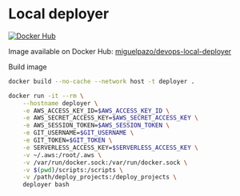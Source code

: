 # Local deployer

[![Docker Hub](https://img.shields.io/docker/pulls/miguelpazo/devops-local-deployer?style=flat-square)](https://hub.docker.com/r/miguelpazo/devops-local-deployer)

Image available on Docker Hub: [miguelpazo/devops-local-deployer](https://hub.docker.com/r/miguelpazo/devops-local-deployer)

Build image

```bash
docker build --no-cache --network host -t deployer .

docker run -it --rm \
    --hostname deployer \
    -e AWS_ACCESS_KEY_ID=$AWS_ACCESS_KEY_ID \
    -e AWS_SECRET_ACCESS_KEY=$AWS_SECRET_ACCESS_KEY \
    -e AWS_SESSION_TOKEN=$AWS_SESSION_TOKEN \
    -e GIT_USERNAME=$GIT_USERNAME \
    -e GIT_TOKEN=$GIT_TOKEN \
    -e SERVERLESS_ACCESS_KEY=$SERVERLESS_ACCESS_KEY \
    -v ~/.aws:/root/.aws \
    -v /var/run/docker.sock:/var/run/docker.sock \
    -v $(pwd)/scripts:/scripts \
    -v /path/deploy_projects:/deploy_projects \
    deployer bash
```


